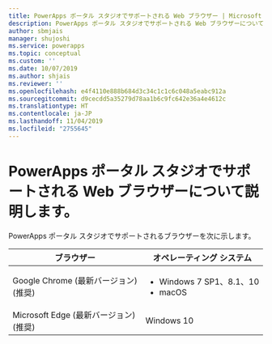 ```yaml
---
title: PowerApps ポータル スタジオでサポートされる Web ブラウザー | Microsoft Docs
description: PowerApps ポータル スタジオでサポートされる Web ブラウザーについて。
author: sbmjais
manager: shujoshi
ms.service: powerapps
ms.topic: conceptual
ms.custom: ''
ms.date: 10/07/2019
ms.author: shjais
ms.reviewer: ''
ms.openlocfilehash: e4f4110e888b684d3c34c1c1c6c048a5eabc912a
ms.sourcegitcommit: d9cecdd5a35279d78aa1b6c9fc642e36a4e4612c
ms.translationtype: HT
ms.contentlocale: ja-JP
ms.lasthandoff: 11/04/2019
ms.locfileid: "2755645"
---
```

# <a name="supported-web-browsers-for-powerapps-portals-studio"></a>PowerApps ポータル スタジオでサポートされる Web ブラウザーについて説明します。

PowerApps ポータル スタジオでサポートされるブラウザーを次に示します。

| **ブラウザー**                     | **オペレーティング システム**           |
|---------------------------------|--------------------------------|
| Google Chrome (最新バージョン)<br>(推奨)                    | <ul><li>Windows 7 SP1、8.1、10</li><li>macOS</li></ul>      |
| Microsoft Edge (最新バージョン)<br> (推奨)                    | Windows 10                     |
